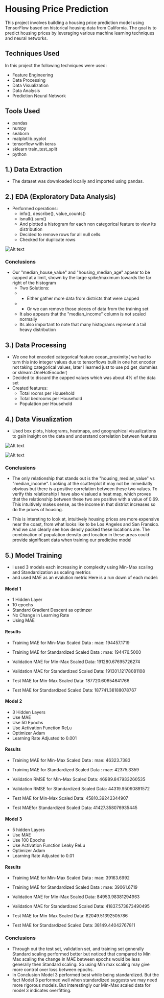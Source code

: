# Housing Price Prediction
This project involves building a housing price prediction model using TensorFlow based on historical housing data from California. 
The goal is to predict housing prices by leveraging various machine learning techniques and neural networks.

## Techniques Used
In this project the following techniques were used: 
- Feature Engineering
- Data Processing
- Data Visualization
- Data Analysis
- Prediction Neural Network

## Tools Used 
- pandas
- numpy
- seaborn
- matplotlib.pyplot
- tensorflow with keras 
- sklearn train_test_split
- python
  
## 1.) Data Extraction 
- The dataset was downloaded locally and imported using pandas.

## 2.) EDA (Exploratory Data Analysis)
- Performed operations:
    * info(), describe(), value_counts()
    * isnull().sum()
    * And plotted a histogram for each non categorical feature to view its distribution 
    * Decided to remove rows for all null cells
    * Checked for duplicate rows


![Alt text]( images/Distributions.png )

      
### Conclusions
- Our "median_house_value" and "housing_median_age" appear to be capped at a limit, shown by the large spike/maximum towards the far right of the histogram
  * Two Solutions:
  *   * Either gather more data from districts that were capped
  *   * Or we can remove those pieces of data from the training set
  * It also appears that the "median_income" column is not scaled normally
  * Its also important to note that many histograms represent a tail heavy distribution
      
## 3.) Data Processing 
- We one hot encoded categorical feature ocean_proximity( we had to turn this into integer values due to tensorflows built in one hot encoder not taking categorical values, later I learned just to use pd.get_dummies or sklearn.OneHotEncoder)
- Decided to discard the capped values which was about 4% of the data set 
- Created features: 
  * Total rooms per Household
  * Total bedrooms per Household
  * Population per Household

## 4.) Data Visualization 
- Used box plots, histograms, heatmaps, and geographical visualizations to gain insight on the data and understand correlation between features

![Alt text](images/Heatmap.png)

![Alt text](images/GeographicalMap.png)

### Conclusions 

- The only relationship that stands out is the "housing_median_value" vs "median_income". Looking at the scatterplot it may not be immediatly obvious but there is a positive correlation between these two values. To verify this relationship I have also visalued a heat map, which proves that the relationship between these two are positive with a value of 0.69. This intuitively makes sense, as the income in that district increases so do the prices of housing.
  
- This is intersting to look at, intuitively housing prices are more expensive near the coast, from what looks like to be Los Angeles and San Fransico. And we can clearly see how densly packed these locations are. The combination of population density and location in these areas could provide significant data when training our predictive model

## 5.) Model Training 
- I used 3 models each increasing in complexity using Min-Max scaling and Standardization as scaling metrics
- and used MAE as an evalution metric
Here is a run down of each model:

#### Model 1
* 1 Hidden Layer
* 10 epochs
* Standard Gradient Descent as optimzer
* No Change in Learning Rate
* Using MAE
  
#### Results 

- Training MAE for Min-Max Scaled Data : mae: 194457.1719
- Training MAE for Standardized Scaled Data : mae: 194476.5000

- Validation MAE for Min-Max Scaled Data: 191280.67695726274
- Validation MAE for Standardized Scaled Data: 191301.12178081108

- Test MAE for Min-Max Scaled Data: 187720.60654641766
- Test MAE for Standardized Scaled Data: 187741.38188078767

#### Model 2
* 3 Hidden Layers
* Use MAE
* Use 50 Epochs
* Use Activation Function ReLu
* Optimizer Adam
* Learning Rate Adjusted to 0.001

#### Results

- Training MAE for Min-Max Scaled Data : mae: 46323.7383
- Training MAE for Standardized Scaled Data : mae: 42375.3359

- Validation RMSE for Min-Max Scaled Data: 46989.847933260535
- Validation RMSE for Standardized Scaled Data: 44319.95090891572

- Test MAE for Min-Max Scaled Data: 45810.39243344907
- Test MAEfor Standardized Scaled Data: 41427.358076935445
  
#### Model 3
* 5 hidden Layers
* Use MAE
* Use 100 Epochs
* Use Activation Function Leaky ReLu
* Optimizer Adam
* Learning Rate Adjusted to 0.01

#### Results

- Training MAE for Min-Max Scaled Data : mae: 39163.6992

- Training MAE for Standardized Scaled Data : mae: 39061.6719
  

- Validation MAE for Min-Max Scaled Data: 84953.98381294963

- Validation MAE for Standardized Scaled Data: 41837.573873490495
  

- Test MAE for Min-Max Scaled Data: 82049.51392505786

- Test MAE for Standardized Scaled Data: 38149.44042767811


### Conclusions
- Through out the test set, validation set, and training set generally Standard scaling performed better but noticed that compared to Min Max scaling the change in MAE between epochs would be less generally then Standard scaling. So using Min max scaling may give more control over loss between epochs.
- In Conclusion Model 3 performed best while being standardized. But the fact Model 3 performed well when standardized suggests we may need more rigorous models. But interestingly our Min-Max scaled data for model 3 indicates overfitting. 

